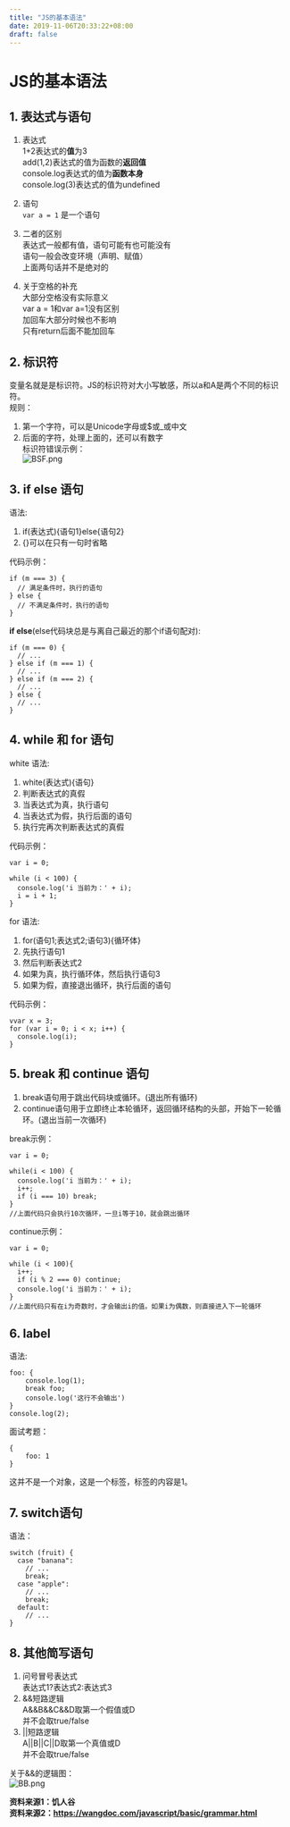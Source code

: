 ```yaml
---
title: "JS的基本语法"
date: 2019-11-06T20:33:22+08:00
draft: false
---
```


# JS的基本语法
## 1. 表达式与语句
1. 表达式  
1+2表达式的**值**为3  
add(1,2)表达式的值为函数的**返回值**  
console.log表达式的值为**函数本身**  
console.log(3)表达式的值为undefined

2. 语句  
```var a = 1``` 是一个语句

3. 二者的区别  
表达式一般都有值，语句可能有也可能没有  
语句一般会改变环境（声明、赋值）  
上面两句话并不是绝对的

4. 关于空格的补充  
大部分空格没有实际意义  
var a = 1和var a=1没有区别  
加回车大部分时候也不影响  
只有return后面不能加回车


## 2. 标识符
变量名就是是标识符。JS的标识符对大小写敏感，所以a和A是两个不同的标识符。  
规则：  
1. 第一个字符，可以是Unicode字母或$或_或中文  
2. 后面的字符，处理上面的，还可以有数字  
标识符错误示例：  
![BSF.png](https://i.loli.net/2019/11/06/8qPcxb2Kf5sjpCY.png)  

## 3. if else 语句
语法:
1. if(表达式){语句1}else{语句2}
2. {}可以在只有一句时省略  

代码示例：
```
if (m === 3) {
  // 满足条件时，执行的语句
} else {
  // 不满足条件时，执行的语句
}
```
**if else**(else代码块总是与离自己最近的那个if语句配对):
```
if (m === 0) {
  // ...
} else if (m === 1) {
  // ...
} else if (m === 2) {
  // ...
} else {
  // ...
}
```

## 4. while 和 for 语句
white 语法:  
1. white(表达式){语句}
2. 判断表达式的真假
3. 当表达式为真，执行语句
4. 当表达式为假，执行后面的语句
5. 执行完再次判断表达式的真假

代码示例：
```
var i = 0;

while (i < 100) {
  console.log('i 当前为：' + i);
  i = i + 1;
}
```
for 语法:  
1. for(语句1;表达式2;语句3){循环体}
2. 先执行语句1
3. 然后判断表达式2
4. 如果为真，执行循环体，然后执行语句3
5. 如果为假，直接退出循环，执行后面的语句

代码示例：
```
vvar x = 3;
for (var i = 0; i < x; i++) {
  console.log(i);
}
```
## 5. break 和 continue 语句

1. break语句用于跳出代码块或循环。(退出所有循环)
2. continue语句用于立即终止本轮循环，返回循环结构的头部，开始下一轮循环。(退出当前一次循环)

break示例：
```
var i = 0;

while(i < 100) {
  console.log('i 当前为：' + i);
  i++;
  if (i === 10) break;
}
//上面代码只会执行10次循环，一旦i等于10，就会跳出循环
```

continue示例：
```
var i = 0;

while (i < 100){
  i++;
  if (i % 2 === 0) continue;
  console.log('i 当前为：' + i);
}
//上面代码只有在i为奇数时，才会输出i的值。如果i为偶数，则直接进入下一轮循环
```

## 6. label
语法:
```
foo: {
    console.log(1);
    break foo;
    console.log('这行不会输出')
}
console.log(2);
```
面试考题：
```
{
    foo: 1
}
```
这并不是一个对象，这是一个标签，标签的内容是1。

## 7. switch语句
语法：
```
switch (fruit) {
  case "banana":
    // ...
    break;
  case "apple":
    // ...
    break;
  default:
    // ...
}
```
## 8. 其他简写语句
1. 问号冒号表达式  
表达式1?表达式2:表达式3
2. &&短路逻辑  
A&&B&&C&&D取第一个假值或D  
并不会取true/false
3. ||短路逻辑  
A||B||C||D取第一个真值或D  
并不会取true/false

关于&&的逻辑图：  
![BB.png](https://i.loli.net/2019/11/06/pcq8jsKtiEN4Dmo.png)

**资料来源1：饥人谷**  
**资料来源2：https://wangdoc.com/javascript/basic/grammar.html**